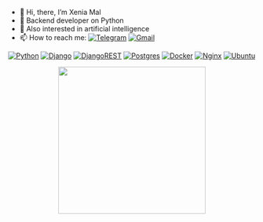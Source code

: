 - 👋 Hi, there, I’m Xenia Mal
- 🔨 Backend developer on Python
- 🌱 Also interested in artificial intelligence 
- 📫 How to reach me:
[![Telegram](https://img.shields.io/badge/Telegram-2CA5E0?style=for-the-badge&logo=telegram&logoColor=white)](https://t.me/vasxenia)
[![Gmail](https://img.shields.io/badge/Gmail-D14836?style=for-the-badge&logo=gmail&logoColor=white)](mailto:wrkvxn@ya.ru)



[![Python](https://img.shields.io/badge/python-3670A0?style=for-the-badge&logo=python&logoColor=ffdd54)](https://www.python.org/)
[![Django](https://img.shields.io/badge/django-%23092E20.svg?style=for-the-badge&logo=django&logoColor=white)](https://www.djangoproject.com/)
[![DjangoREST](https://img.shields.io/badge/DJANGO-REST-ff1709?style=for-the-badge&logo=django&logoColor=white&color=ff1709&labelColor=gray)](https://www.django-rest-framework.org/)
[![Postgres](https://img.shields.io/badge/postgres-%23316192.svg?style=for-the-badge&logo=postgresql&logoColor=white)](https://www.postgresql.org/)
[![Docker](https://img.shields.io/badge/docker-%230db7ed.svg?style=for-the-badge&logo=docker&logoColor=white)](https://www.docker.com/)
[![Nginx](https://img.shields.io/badge/nginx-%23009639.svg?style=for-the-badge&logo=nginx&logoColor=white)](https://nginx.org/ru/)
[![Ubuntu](https://img.shields.io/badge/Ubuntu-E95420?style=for-the-badge&logo=ubuntu&logoColor=white)](https://ubuntu.com/)

<div id="header" align="center">
  <img src="https://media.giphy.com/media/145s3kBsTZGliM/giphy.gif" width="300"/>
</div>

